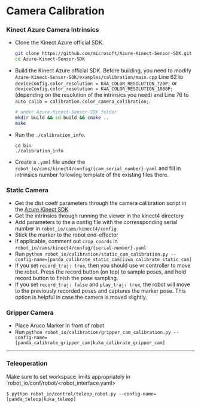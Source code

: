 # Camera Calibration

### Kinect Azure Camera Intrinsics
- Clone the Kinect Azure official SDK.
    ```bash
    git clone https://github.com/microsoft/Azure-Kinect-Sensor-SDK.git
    cd Azure-Kinect-Sensor-SDK
    ```
- Build the Kinect Azure official SDK. Before building, you need to modify `Azure-Kinect-Sensor-SDK/examples/calibration/main.cpp` Line 62 to `deviceConfig.color_resolution = K4A_COLOR_RESOLUTION_720P;` or `deviceConfig.color_resolution = K4A_COLOR_RESOLUTION_1080P;`(depending on the resolution of the intrinsics you need) and Line 76 to `auto calib = calibration.color_camera_calibration;`. 
    ```bash
    # under Azure-Kinect-Sensor-SDK folder
    mkdir build && cd build && cmake ..
    make
    ```
- Run the `./calibration_info`.
    ```
    cd bin
    ./calibration_info
    ```
- Create a `.yaml` file under the `robot_io/cams/kinect4/config/{cam_serial_number}.yaml` and fill in intrinsics number following template of the existing files there.
### Static Camera
- Get the dist coeff parameters through the camera calibration script in the [Azure Kinect SDK](https://github.com/microsoft/Azure-Kinect-Sensor-SDK/tree/develop/examples/calibration)
- Get the intrinsics through running the viewer in the kinect4 directory
- Add parameters to the a config file with the corressponding serial number in `robot_io/cams/kinect4/config`
- Stick the marker to the robot end-effector
- If applicable, comment out `crop_coords` in `robot_io/cams/kinect4/config/{serial-number}.yaml` 
- Run `python robot_io/calibration/static_cam_calibration.py --config-name=[panda_calibrate_static_cam|iiwa_calibrate_static_cam]`
- If you set `record_traj: true`, then you should use vr controller to move the robot. Press the record button (on top) to sample poses, and hold record button to finish the pose sampling.
- If you set `record_traj: false` and `play_traj: true`, the robot will move to the previously recorded poses and captures the marker pose. This option is helpful in case the camera is moved slightly.


### Gripper Camera
- Place Aruco Marker in front of robot
- Run `python robot_io/calibration/gripper_cam_calibration.py --config-name=[panda_calibrate_gripper_cam|kuka_calibrate_gripper_cam]`

------------------

### Teleoperation
Make sure to set workspace limits appropriately in `robot_io/conf/robot/<robot_interface.yaml>
```
$ python robot_io/control/teleop_robot.py --config-name=[panda_teleop|kuka_teleop]
```